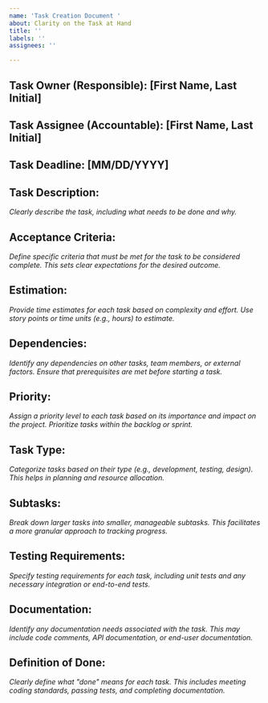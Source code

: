 ```yaml
---
name: 'Task Creation Document '
about: Clarity on the Task at Hand
title: ''
labels: ''
assignees: ''

---
```


## Task Owner (Responsible): [First Name, Last Initial]

## Task Assignee (Accountable): [First Name, Last Initial]

## Task Deadline: [MM/DD/YYYY]

## Task Description:

*Clearly describe the task, including what needs to be done and why.*

## Acceptance Criteria:

*Define specific criteria that must be met for the task to be considered complete. This sets clear expectations for the desired outcome.*

## Estimation:

*Provide time estimates for each task based on complexity and effort. Use story points or time units (e.g., hours) to estimate.*

## Dependencies:

*Identify any dependencies on other tasks, team members, or external factors. Ensure that prerequisites are met before starting a task.*

## Priority:

*Assign a priority level to each task based on its importance and impact on the project. Prioritize tasks within the backlog or sprint.*

## Task Type:

*Categorize tasks based on their type (e.g., development, testing, design). This helps in planning and resource allocation.*

## Subtasks:

*Break down larger tasks into smaller, manageable subtasks. This facilitates a more granular approach to tracking progress.*


## Testing Requirements:

*Specify testing requirements for each task, including unit tests and any necessary integration or end-to-end tests.*

## Documentation:

*Identify any documentation needs associated with the task. This may include code comments, API documentation, or end-user documentation.*

## Definition of Done:

*Clearly define what "done" means for each task. This includes meeting coding standards, passing tests, and completing documentation.*
